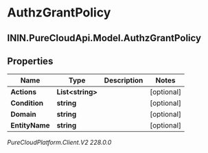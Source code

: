 # AuthzGrantPolicy

## ININ.PureCloudApi.Model.AuthzGrantPolicy

## Properties

|Name | Type | Description | Notes|
|------------ | ------------- | ------------- | -------------|
| **Actions** | **List&lt;string&gt;** |  | [optional] |
| **Condition** | **string** |  | [optional] |
| **Domain** | **string** |  | [optional] |
| **EntityName** | **string** |  | [optional] |



_PureCloudPlatform.Client.V2 228.0.0_
